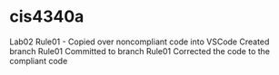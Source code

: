 # cis4340a
Lab02
Rule01 -
Copied over noncompliant code into VSCode
Created branch Rule01
Committed to branch Rule01
Corrected the code to the compliant code
